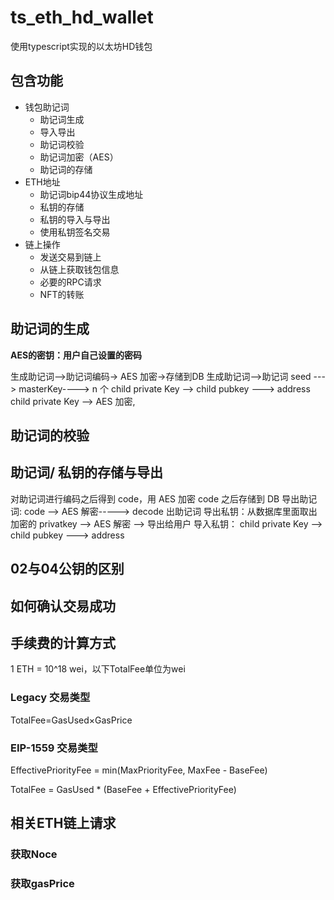 # ts_eth_hd_wallet
使用typescript实现的以太坊HD钱包
## 包含功能
* 钱包助记词
  * 助记词生成
  * 导入导出
  * 助记词校验
  * 助记词加密（AES）
  * 助记词的存储
* ETH地址
  * 助记词bip44协议生成地址
  * 私钥的存储
  * 私钥的导入与导出
  * 使用私钥签名交易
* 链上操作
  * 发送交易到链上
  * 从链上获取钱包信息
  * 必要的RPC请求
  * NFT的转账

## 助记词的生成
**AES的密钥：用户自己设置的密码**

生成助记词-->助记词编码-> AES 加密->存储到DB
生成助记词-->助记词 seed ---> masterKey----> n 个 child private Key --> child pubkey ---> address
child private Key --> AES 加密,

## 助记词的校验




## 助记词/ 私钥的存储与导出
对助记词进行编码之后得到 code，用 AES 加密 code 之后存储到 DB
导出助记词: code --> AES 解密-----> decode 出助记词
导出私钥：从数据库里面取出加密的 privatkey --> AES 解密 --> 导出给用户
导入私钥： child private Key --> child pubkey ---> address

## 02与04公钥的区别

## 如何确认交易成功

## 手续费的计算方式

1 ETH = 10^18 wei，以下TotalFee单位为wei

### Legacy 交易类型

TotalFee=GasUsed×GasPrice

### EIP-1559 交易类型

EffectivePriorityFee = min(MaxPriorityFee, MaxFee - BaseFee)

TotalFee = GasUsed * (BaseFee + EffectivePriorityFee)

## 相关ETH链上请求

### 获取Noce

### 获取gasPrice

